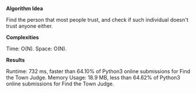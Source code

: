 **Algorithm Idea**

Find the person that most people 
trust, and check if such individual 
doesn't trust anyone either. 

**Complexities**

Time: O(N).
Space: O(N).

**Results**

Runtime: 732 ms, faster than 64.10% of Python3 online submissions for Find the Town Judge.
Memory Usage: 18.9 MB, less than 64.62% of Python3 online submissions for Find the Town Judge.
